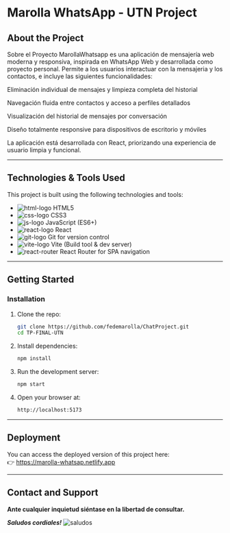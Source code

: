 # Marolla WhatsApp - UTN Project

## About the Project

Sobre el Proyecto
MarollaWhatsapp es una aplicación de mensajería web moderna y responsiva, inspirada en WhatsApp Web y desarrollada como proyecto personal.
Permite a los usuarios interactuar con la mensajeria y los contactos, e incluye las siguientes funcionalidades:

Eliminación individual de mensajes y limpieza completa del historial

Navegación fluida entre contactos y acceso a perfiles detallados

Visualización del historial de mensajes por conversación

Diseño totalmente responsive para dispositivos de escritorio y móviles

La aplicación está desarrollada con React, priorizando una experiencia de usuario limpia y funcional.

---

## Technologies & Tools Used

This project is built using the following technologies and tools:

- ![html-logo](https://img.icons8.com/color/25/000000/html-5--v1.png) HTML5  
- ![css-logo](https://img.icons8.com/color/25/000000/css3.png) CSS3  
- ![js-logo](https://img.icons8.com/color/25/000000/javascript--v1.png) JavaScript (ES6+)  
- ![react-logo](https://img.icons8.com/ios/25/000000/react-native.png) React
- ![git-logo](https://img.icons8.com/color/25/000000/git.png) Git for version control  
- ![vite-logo](https://img.icons8.com/fluency/25/vite.png) Vite (Build tool & dev server)
- ![react-router](https://img.icons8.com/fluency/25/compass.png) React Router for SPA navigation  
  
---

## Getting Started

### Installation

1. Clone the repo:

   ```bash
   git clone https://github.com/fedemarolla/ChatProject.git
   cd TP-FINAL-UTN
   ```

2. Install dependencies:

   ```bash
   npm install
   ```

3. Run the development server:

   ```bash
   npm start
   ```

4. Open your browser at:

   ```bash
   http://localhost:5173
   ```
---

## Deployment

You can access the deployed version of this project here:  
👉 https://marolla-whatsap.netlify.app

---

## Contact and Support

**Ante cualquier inquietud siéntase en la libertad de consultar.**  

**_Saludos cordiales!_**  ![saludos](https://img.icons8.com/ios/20/star-trek-gesture.png)
